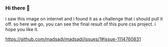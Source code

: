### Hi there 👋

i saw this image on internet and i found it as a challenge that i should pull it off. so here we go, you can see the final result of this pure css project.
i hope you like it.

https://github.com/madsadi/madsadi/issues/1#issue-1114760831
